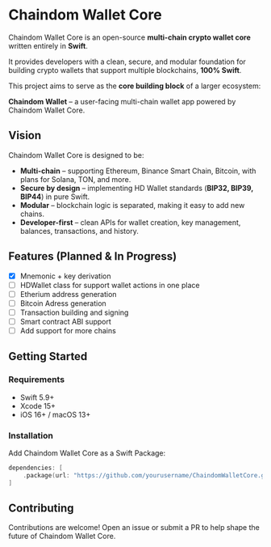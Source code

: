 # Chaindom Wallet Core

Chaindom Wallet Core is an open-source **multi-chain crypto wallet core** written entirely in **Swift**.

It provides developers with a clean, secure, and modular foundation for building crypto wallets that support multiple blockchains, **100% Swift**.

This project aims to serve as the **core building block** of a larger ecosystem:
 
 **Chaindom Wallet** – a user-facing multi-chain wallet app powered by Chaindom Wallet Core.

## **Vision**

Chaindom Wallet Core is designed to be:

- **Multi-chain** – supporting Ethereum, Binance Smart Chain, Bitcoin, with plans for Solana, TON, and more.
- **Secure by design** – implementing HD Wallet standards (**BIP32, BIP39, BIP44**) in pure Swift.
- **Modular** – blockchain logic is separated, making it easy to add new chains.
- **Developer-first** – clean APIs for wallet creation, key management, balances, transactions, and history.

## **Features (Planned & In Progress)**

- [X] Mnemonic + key derivation
- [ ] HDWallet class for support wallet actions in one place
- [ ] Etherium address generation
- [ ] Bitcoin Adress generation
- [ ] Transaction building and signing
- [ ] Smart contract ABI support
- [ ] Add support for more chains

## **Getting Started**

### **Requirements**

- Swift 5.9+
- Xcode 15+
- iOS 16+ / macOS 13+

### **Installation**
  
Add Chaindom Wallet Core as a Swift Package:
```Swift
dependencies: [
    .package(url: "https://github.com/yourusername/ChaindomWalletCore.git", branch: "main")
]
```

## **Contributing**

Contributions are welcome!
Open an issue or submit a PR to help shape the future of Chaindom Wallet Core.
